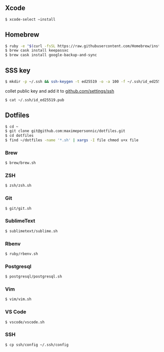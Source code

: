 ## Xcode

```bash
$ xcode-select —install
```

## Homebrew

```bash
$ ruby -e "$(curl -fsSL https://raw.githubusercontent.com/Homebrew/install/master/install)"
$ brew cask install keepassxc
$ brew cask install google-backup-and-sync
```

## SSS key

```bash
$ mkdir -p ~/.ssh && ssh-keygen -t ed25519 -o -a 100 -f ~/.ssh/id_ed25519 -C "TYPE_YOUR_EMAIL@HERE.com"
```

collet public key and add it to [github.com/settings/ssh](https://github.com/settings/ssh)

```bash
$ cat ~/.ssh/id_ed25519.pub
```

## Dotfiles

```bash
$ cd ~
$ git clone git@github.com:maximepersonnic/dotfiles.git
$ cd dotfiles
$ find ~/dotfiles -name '*.sh' | xargs -I file chmod u+x file
```

### Brew

```bash
$ brew/brew.sh
```

### ZSH

```bash
$ zsh/zsh.sh
```

### Git

```bash
$ git/git.sh
```

### SublimeText

```bash
$ sublimetext/sublime.sh
```

### Rbenv

```bash
$ ruby/rbenv.sh
```

### Postgresql

```bash
$ postgresql/postgresql.sh
```

### Vim

```bash
$ vim/vim.sh
```

### VS Code

```bash
$ vscode/vscode.sh
```

### SSH

```bash
$ cp ssh/config ~/.ssh/config
```
